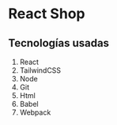 # React Shop

## Tecnologías usadas

1. React
2. TailwindCSS
3. Node
4. Git
5. Html
6. Babel
7. Webpack

